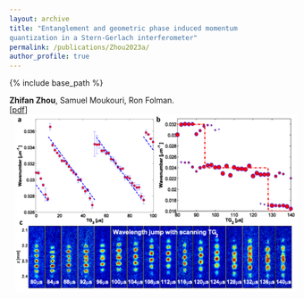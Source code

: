 ```yaml
---
layout: archive
title: "Entanglement and geometric phase induced momentum
quantization in a Stern-Gerlach interferometer"
permalink: /publications/Zhou2023a/
author_profile: true
---
```


{% include base_path %}

**Zhifan Zhou**, Samuel Moukouri, Ron Folman.                                                 
[[pdf](https://zhifanzhou.com/files/EntangledTopoV19.pdf)]                               
<img src="/images/zhou2023a.png" title="mapf demo" style="width:400pt;padding-left:10px;" />